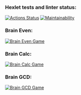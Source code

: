 ### Hexlet tests and linter status:
[![Actions Status](https://github.com/Onfire22/frontend-project-44/actions/workflows/hexlet-check.yml/badge.svg)](https://github.com/Onfire22/frontend-project-44/actions)
[![Maintainability](https://api.codeclimate.com/v1/badges/01853bed23d228852ceb/maintainability)](https://codeclimate.com/github/Onfire22/frontend-project-44/maintainability)
### Brain Even:
[![Brain Even Game](https://asciinema.org/a/UiDNNnxOmdFGjLCRXOt2RiL4R.svg)](https://asciinema.org/a/UiDNNnxOmdFGjLCRXOt2RiL4R)
### Brain Calc:
[![Brain Calc Game](https://asciinema.org/a/2YssWYiDkzaOsunhEFmlk26Aj.svg)](https://asciinema.org/a/2YssWYiDkzaOsunhEFmlk26Aj)
### Brain GCD:
[![Brain GCD Game](https://asciinema.org/a/fHGf18iVvqEea7wK7AUOYadIm.svg)](https://asciinema.org/a/fHGf18iVvqEea7wK7AUOYadIm)